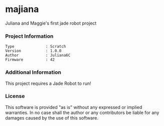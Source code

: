 majiana
================

Juliana and Maggie's first jade robot project

### Project Information
```
Type              : Scratch
Version           : 1.0.0
Author            : Juliana6C
Firmware          : 42
```

### Additional Information
This project requires a Jade Robot to run!

### License
This software is provided "as is" without any expressed or implied warranties.  In no case shall the author or any contributors be liable for any damages caused by the use of this software.


